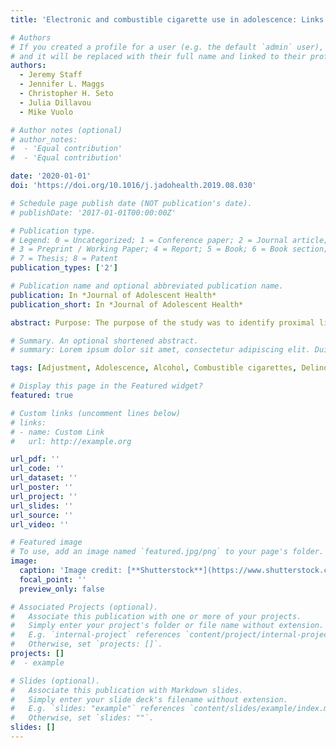 ```yaml
---
title: 'Electronic and combustible cigarette use in adolescence: Links With adjustment, delinquency, and other substance use'

# Authors
# If you created a profile for a user (e.g. the default `admin` user), write the username (folder name) here
# and it will be replaced with their full name and linked to their profile.
authors:
  - Jeremy Staff
  - Jennifer L. Maggs
  - Christopher H. Seto
  - Julia Dillavou
  - Mike Vuolo

# Author notes (optional)
# author_notes:
#  - 'Equal contribution'
#  - 'Equal contribution'

date: '2020-01-01'
doi: 'https://doi.org/10.1016/j.jadohealth.2019.08.030'

# Schedule page publish date (NOT publication's date).
# publishDate: '2017-01-01T00:00:00Z'

# Publication type.
# Legend: 0 = Uncategorized; 1 = Conference paper; 2 = Journal article;
# 3 = Preprint / Working Paper; 4 = Report; 5 = Book; 6 = Book section;
# 7 = Thesis; 8 = Patent
publication_types: ['2']

# Publication name and optional abbreviated publication name.
publication: In *Journal of Adolescent Health*
publication_short: In *Journal of Adolescent Health*

abstract: Purpose: The purpose of the study was to identify proximal links between electronic cigarette (e-cigarette) use and numerous indicators of adjustment, delinquency, and other substance use in adolescence, beyond prior levels and confounders. Methods: The ongoing Millennium Cohort Study is a nationally representative, intergenerational, longitudinal study of children born 2000-2001 in the United Kingdom followed from birth to age 14 years (n = 11,564 adolescents and their parents). A series of ordinary least squares and logistic regressions compared 14-year-old e-cigarette only users to never users and to combustible/dual users on 10 measures of adjustment (school engagement, well-being, and self-esteem), delinquency (theft, vandalism, disorderly conduct, and graffitiing), and other substance use (frequent alcohol use, heavy drinking, and marijuana use). Controls included each outcome variable measured at age 11 years and prospectively assessed parent and child confounders (e.g., parent education, child externalizing and internalizing behaviors, cognitive test scores, gender, and race/ethnicity). Results: At age 14 years, e-cigarette only users (approximately 7% of youth) had a higher risk of adolescent adjustment problems, delinquent behavior, and substance use relative to nonusers (75% of youth), but lower risk relative to combustible cigarette/dual users (18% of youth), even after controlling for a host of childhood confounders. Conclusions: Positive links shown here between e-cigarette use and poor adjustment, delinquency, and other substance use in adolescence, coupled with accumulating evidence that e-cigarettes substantially increase youths' likelihood of combustible smoking, indicate that e-cigarettes are part of an emerging pattern of health-risk behaviors and poor adjustment for some youth.

# Summary. An optional shortened abstract.
# summary: Lorem ipsum dolor sit amet, consectetur adipiscing elit. Duis posuere tellus ac convallis placerat. Proin tincidunt magna sed ex sollicitudin condimentum.

tags: [Adjustment, Adolescence, Alcohol, Combustible cigarettes, Delinquency, E-cigarettes, Intergenerational studies, Longitudinal studies, Marijuana, Millennium Cohort Study]

# Display this page in the Featured widget?
featured: true

# Custom links (uncomment lines below)
# links:
# - name: Custom Link
#   url: http://example.org

url_pdf: ''
url_code: ''
url_dataset: ''
url_poster: ''
url_project: ''
url_slides: ''
url_source: ''
url_video: ''

# Featured image
# To use, add an image named `featured.jpg/png` to your page's folder.
image:
  caption: 'Image credit: [**Shutterstock**](https://www.shutterstock.com/)'
  focal_point: ''
  preview_only: false

# Associated Projects (optional).
#   Associate this publication with one or more of your projects.
#   Simply enter your project's folder or file name without extension.
#   E.g. `internal-project` references `content/project/internal-project/index.md`.
#   Otherwise, set `projects: []`.
projects: []
#  - example

# Slides (optional).
#   Associate this publication with Markdown slides.
#   Simply enter your slide deck's filename without extension.
#   E.g. `slides: "example"` references `content/slides/example/index.md`.
#   Otherwise, set `slides: ""`.
slides: []
---
```

